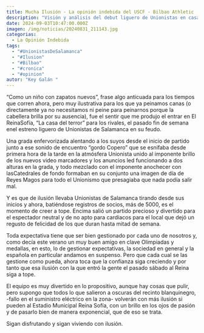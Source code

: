 ```yaml
---
title: Mucha Ilusión - La opinión indebida del USCF - Bilbao Athletic
description: "Visión y análisis del debut liguero de Unionistas en casa "
date: 2024-09-03T10:47:00.000Z
imagen: /img/noticias/20240831_211143.jpg
categorias:
  - La Opinión Indebida
tags:
  - "#UnionistasDeSalamanca"
  - "#Ilusion"
  - "#Bilbao"
  - "#cronica"
  - "#opinion"
autor: "Key Galán "
---
```

“Como un niño con zapatos nuevos”, frase algo anticuada para los tiempos que corren ahora, pero muy ilustrativa para los que ya peinamos canas (o directamente ya no necesitamos ni peine para peinarnos porque la cabellera brilla por su ausencia), fue el sentir que me produjo el entrar en El ReinaSofía, “La casa del terror” para los rivales, el pasado fin de semana enel estreno liguero de Unionistas de Salamanca en su feudo.

Una grada enfervorizada alentando a los suyos desde el inicio de partido junto a ese sonido de encuentro “gordo Copero” que se esnifaba desde primera hora de la tarde en la atmósfera Unionista unido al imponente brillo de los nuevos video marcadores y los anuncios led funcionando a dos alturas en la grada, y todo mezclado con el imponente anochecer con lasCatedrales de fondo formaban en su conjunto una imagen de día de Reyes Magos para todo el Unionismo que presagiaba que nada podía salir mal.

Y es que de ilusión llevaba Unionistas de Salamanca tirando desde sus inicios y ahora, batiéndose registros de socios, más de 5000, es el momento de creer a tope. Encima salió un partido precioso y divertido para el espectador neutral y de no apto para cardiacos para el local que dejó un regusto de felicidad de los que duran hasta mitad de semana.

Toda expectativa tiene que ser bien gestionado por cada uno de nosotros y, como decía este verano un muy buen amigo en clave Olimpiadas y medallas, en esto, lo de gestionar expectativas, la sociedad en general y la española en particular andamos en suspenso. Pero que cada cual se las gestione como pueda, ahora toca que la confianza siga creciendo y por tanto que esa ilusión con la que entró la gente el pasado sábado al Reina siga a tope.

El equipo es muy divertido en lo propositivo, aunque hay cosas que pulir, pero supongo que todos lo que salieron a oscuras del recinto blanquinegro, -fallo en el suministro eléctrico en la zona-  volverán con más ilusión si pueden al Estadio Municipal Reina Sofía, con un brillo en los ojos de pasión y de pasarlo bien de manera exponencial, que de eso se trata.

Sigan disfrutando y sigan viviendo con ilusión.
